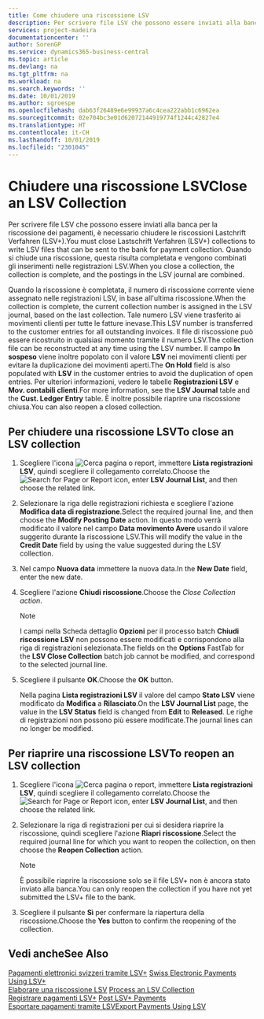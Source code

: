 ```yaml
---
title: Come chiudere una riscossione LSV
description: Per scrivere file LSV che possono essere inviati alla banca per la riscossione dei pagamenti, è necessario chiudere le riscossioni Lastchrift Verfahren (LSV+). Quando si chiude una riscossione, questa risulta completata e vengono combinati gli inserimenti nelle registrazioni LSV.
services: project-madeira
documentationcenter: ''
author: SorenGP
ms.service: dynamics365-business-central
ms.topic: article
ms.devlang: na
ms.tgt_pltfrm: na
ms.workload: na
ms.search.keywords: ''
ms.date: 10/01/2019
ms.author: sgroespe
ms.openlocfilehash: dab63f26489e6e99937a6c4cea222abb1c6962ea
ms.sourcegitcommit: 02e704bc3e01d62072144919774f1244c42827e4
ms.translationtype: HT
ms.contentlocale: it-CH
ms.lasthandoff: 10/01/2019
ms.locfileid: "2301045"
---
```

# <a name="close-an-lsv-collection"></a><span data-ttu-id="1d215-104">Chiudere una riscossione LSV</span><span class="sxs-lookup"><span data-stu-id="1d215-104">Close an LSV Collection</span></span>
<span data-ttu-id="1d215-105">Per scrivere file LSV che possono essere inviati alla banca per la riscossione dei pagamenti, è necessario chiudere le riscossioni Lastchrift Verfahren (LSV+).</span><span class="sxs-lookup"><span data-stu-id="1d215-105">You must close Lastschrift Verfahren (LSV+) collections to write LSV files that can be sent to the bank for payment collection.</span></span> <span data-ttu-id="1d215-106">Quando si chiude una riscossione, questa risulta completata e vengono combinati gli inserimenti nelle registrazioni LSV.</span><span class="sxs-lookup"><span data-stu-id="1d215-106">When you close a collection, the collection is complete, and the postings in the LSV journal are combined.</span></span>  

<span data-ttu-id="1d215-107">Quando la riscossione è completata, il numero di riscossione corrente viene assegnato nelle registrazioni LSV, in base all'ultima riscossione.</span><span class="sxs-lookup"><span data-stu-id="1d215-107">When the collection is complete, the current collection number is assigned in the LSV journal, based on the last collection.</span></span> <span data-ttu-id="1d215-108">Tale numero LSV viene trasferito ai movimenti clienti per tutte le fatture inevase.</span><span class="sxs-lookup"><span data-stu-id="1d215-108">This LSV number is transferred to the customer entries for all outstanding invoices.</span></span> <span data-ttu-id="1d215-109">Il file di riscossione può essere ricostruito in qualsiasi momento tramite il numero LSV.</span><span class="sxs-lookup"><span data-stu-id="1d215-109">The collection file can be reconstructed at any time using the LSV number.</span></span> <span data-ttu-id="1d215-110">Il campo **In sospeso** viene inoltre popolato con il valore **LSV** nei movimenti clienti per evitare la duplicazione dei movimenti aperti.</span><span class="sxs-lookup"><span data-stu-id="1d215-110">The **On Hold** field is also populated with **LSV** in the customer entries to avoid the duplication of open entries.</span></span> <span data-ttu-id="1d215-111">Per ulteriori informazioni, vedere le tabelle **Registrazioni LSV** e **Mov. contabili clienti**.</span><span class="sxs-lookup"><span data-stu-id="1d215-111">For more information, see the **LSV Journal** table and the **Cust. Ledger Entry** table.</span></span> <span data-ttu-id="1d215-112">È inoltre possibile riaprire una riscossione chiusa.</span><span class="sxs-lookup"><span data-stu-id="1d215-112">You can also reopen a closed collection.</span></span>  

## <a name="to-close-an-lsv-collection"></a><span data-ttu-id="1d215-113">Per chiudere una riscossione LSV</span><span class="sxs-lookup"><span data-stu-id="1d215-113">To close an LSV collection</span></span>  

1.  <span data-ttu-id="1d215-114">Scegliere l'icona ![Cerca pagina o report](../../media/ui-search/search_small.png "Cerca pagina o report"), immettere **Lista registrazioni LSV**, quindi scegliere il collegamento correlato.</span><span class="sxs-lookup"><span data-stu-id="1d215-114">Choose the ![Search for Page or Report](../../media/ui-search/search_small.png "Search for Page or Report icon") icon, enter **LSV Journal List**, and then choose the related link.</span></span>  
2.  <span data-ttu-id="1d215-115">Selezionare la riga delle registrazioni richiesta e scegliere l'azione **Modifica data di registrazione**.</span><span class="sxs-lookup"><span data-stu-id="1d215-115">Select the required journal line, and then choose the **Modify Posting Date** action.</span></span> <span data-ttu-id="1d215-116">In questo modo verrà modificato il valore nel campo **Data movimento Avere** usando il valore suggerito durante la riscossione LSV.</span><span class="sxs-lookup"><span data-stu-id="1d215-116">This will modify the value in the **Credit Date** field by using the value suggested during the LSV collection.</span></span>  
3.  <span data-ttu-id="1d215-117">Nel campo **Nuova data** immettere la nuova data.</span><span class="sxs-lookup"><span data-stu-id="1d215-117">In the **New Date** field, enter the new date.</span></span>  
4.  <span data-ttu-id="1d215-118">Scegliere l'azione **Chiudi riscossione**.</span><span class="sxs-lookup"><span data-stu-id="1d215-118">Choose the **Close Collection* action*.</span></span>  

    > [!NOTE]  
    >  <span data-ttu-id="1d215-119">I campi nella Scheda dettaglio **Opzioni** per il processo batch **Chiudi riscossione LSV** non possono essere modificati e corrispondono alla riga di registrazioni selezionata.</span><span class="sxs-lookup"><span data-stu-id="1d215-119">The fields on the **Options** FastTab for the **LSV Close Collection** batch job cannot be modified, and correspond to the selected journal line.</span></span>  

5.  <span data-ttu-id="1d215-120">Scegliere il pulsante **OK**.</span><span class="sxs-lookup"><span data-stu-id="1d215-120">Choose the **OK** button.</span></span>  

    <span data-ttu-id="1d215-121">Nella pagina **Lista registrazioni LSV** il valore del campo **Stato LSV** viene modificato da **Modifica** a **Rilasciato**.</span><span class="sxs-lookup"><span data-stu-id="1d215-121">On the **LSV Journal List** page, the value in the **LSV Status** field is changed from **Edit** to **Released**.</span></span> <span data-ttu-id="1d215-122">Le righe di registrazioni non possono più essere modificate.</span><span class="sxs-lookup"><span data-stu-id="1d215-122">The journal lines can no longer be modified.</span></span>  

## <a name="to-reopen-an-lsv-collection"></a><span data-ttu-id="1d215-123">Per riaprire una riscossione LSV</span><span class="sxs-lookup"><span data-stu-id="1d215-123">To reopen an LSV collection</span></span>  

1.  <span data-ttu-id="1d215-124">Scegliere l'icona ![Cerca pagina o report](../../media/ui-search/search_small.png "Cerca pagina o report"), immettere **Lista registrazioni LSV**, quindi scegliere il collegamento correlato.</span><span class="sxs-lookup"><span data-stu-id="1d215-124">Choose the ![Search for Page or Report](../../media/ui-search/search_small.png "Search for Page or Report icon") icon, enter **LSV Journal List**, and then choose the related link.</span></span>  
2.  <span data-ttu-id="1d215-125">Selezionare la riga di registrazioni per cui si desidera riaprire la riscossione, quindi scegliere l'azione **Riapri riscossione**.</span><span class="sxs-lookup"><span data-stu-id="1d215-125">Select the required journal line for which you want to reopen the collection, on then choose the **Reopen Collection** action.</span></span>  

    > [!NOTE]  
    >  <span data-ttu-id="1d215-126">È possibile riaprire la riscossione solo se il file LSV+ non è ancora stato inviato alla banca.</span><span class="sxs-lookup"><span data-stu-id="1d215-126">You can only reopen the collection if you have not yet submitted the LSV+ file to the bank.</span></span>  

3.  <span data-ttu-id="1d215-127">Scegliere il pulsante **Sì** per confermare la riapertura della riscossione.</span><span class="sxs-lookup"><span data-stu-id="1d215-127">Choose the **Yes** button to confirm the reopening of the collection.</span></span>  

## <a name="see-also"></a><span data-ttu-id="1d215-128">Vedi anche</span><span class="sxs-lookup"><span data-stu-id="1d215-128">See Also</span></span>  
 <span data-ttu-id="1d215-129">[Pagamenti elettronici svizzeri tramite LSV+](swiss-electronic-payments-using-lsv-.md) </span><span class="sxs-lookup"><span data-stu-id="1d215-129">[Swiss Electronic Payments Using LSV+](swiss-electronic-payments-using-lsv-.md) </span></span>  
 <span data-ttu-id="1d215-130">[Elaborare una riscossione LSV](how-to-process-an-lsv-collection.md) </span><span class="sxs-lookup"><span data-stu-id="1d215-130">[Process an LSV Collection](how-to-process-an-lsv-collection.md) </span></span>  
 <span data-ttu-id="1d215-131">[Registrare pagamenti LSV+](how-to-post-lsv-payments.md) </span><span class="sxs-lookup"><span data-stu-id="1d215-131">[Post LSV+ Payments](how-to-post-lsv-payments.md) </span></span>  
 [<span data-ttu-id="1d215-132">Esportare pagamenti tramite LSV</span><span class="sxs-lookup"><span data-stu-id="1d215-132">Export Payments Using LSV</span></span>](how-to-export-payments-using-lsv.md)
